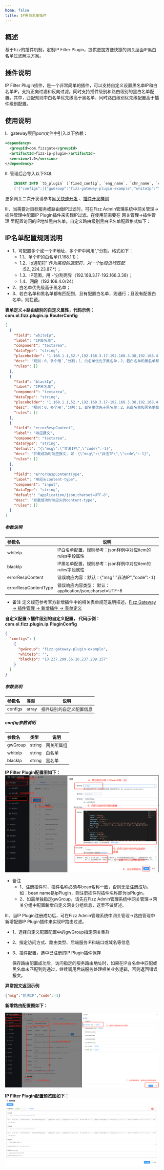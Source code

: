 ```yaml
---
home: false
title: IP黑白名单插件
---
```


## 概述

基于fizz的插件机制，定制IP Filter Plugin，提供更加方便快捷的网关层面IP黑白名单过滤解决方案。

## 插件说明

IP Filter Plugin插件，是一个非常简单的插件，可以支持自定义设置黑名单IP和白名单IP，支持正向过滤和反向过滤。同时支持插件级别和路由级别的黑白名单配置。其中，匹配规则中白名单优先级高于黑名单，同时路由级别优先级配置高于插件级别配置。

## 使用说明
I、gateway项目pom文件中引入以下依赖：

```xml
<dependency>
  <groupId>com.fizzgate</groupId>
  <artifactId>fizz-ip-plugin</artifactId>
  <version>1.0</version>
</dependency>
```

II. 管理后台导入以下SQL

 ```sql
     INSERT INTO `tb_plugin` (`fixed_config`, `eng_name`, `chn_name`, `config`, `order`, `instruction`, `type`, `create_user`, `create_dept`, `create_time`, `update_user`, `update_time`, `status`, `is_deleted`) VALUES 
     ('{"configs":[{"gwGroup":"fizz-gateway-plugin-example","whiteIp":"","blackIp":"10.237.125.2,10.237.125.11"}]}', 'ipPlugin', 'IP黑白名单插件', '', 1, '规则：0、多个用‘,’分割；1、白名单优先于黑名单；2、若白名单和黑名单都没匹配到；2.1、且有配置白名单，则拦截；2.2、且没有配置白名单，则通行。格式：1、单个IP的白名单(1.168.1.1)；2、ip通配符'*'作为某段的通配符，对一个ip段进行匹配（52.*,224.23.87.*）；3、IP范围，用'-'分割两界（192.168.3.17-192.168.3.38）；4、网段（192.168.4.0/24）', 2, NULL, NULL, NULL, NULL, NULL, 1, 0);
 ```

更多网关二次开发请参考[网关快速开发](https://www.fizzgate.com/fizz/guide/fast-dev/fast-dev.html) 、[插件开发样例](https://www.fizzgate.com/fizz/guide/plugin/)

III、当需要对目标服务或路由做IP过滤时，可在Fizz Admin管理系统中网关管理->插件管理中配置IP Plugin插件来实现IP过滤。在使用前需要在 网关管理->插件管理 里配置访问的IP地址黑白名单，自定义路由级别黑白IP名单配置格式如下：

## IP名单配置规则说明
- 1、可配置多个或一个IP地址，多个IP中间用","分割。格式如下：
  - 1.1、单个IP的白名单(1.168.1.1)；
  - 1.2、ip通配符'*'作为某段的通配符，对一个ip段进行匹配（52.*,224.23.87.*）；
  - 1.3、IP范围，用'-'分割两界（192.168.3.17-192.168.3.38）；
  - 1.4、网段（192.168.4.0/24）
- 2、白名单优先级高于黑名单；
- 3、若白名单和黑名单都有匹配到，且有配置白名单，则通行；且没有配置白名单，则拦截。

**表单定义->路由级别的自定义属性，代码示例：com.ol.fizz.plugin.ip.RouterConfig**
```json
[
  {
    "field": "whiteIp",
    "label": "IP白名单",
    "component": "textarea",
    "dataType": "string",
    "placeholder": "1.168.1.1,52.*,192.168.3.17-192.168.3.38,192.168.4.0/24",
    "desc": "规则：0、多个用‘,’分割；1、白名单优先于黑名单；2、若白名单和黑名单都没匹配到；2.1、且有配置白名单，则拦截；2.2、且没有配置白名单，则通行。格式：1、单个IP的白名单(1.168.1.1)；2、ip通配符'*'作为某段的通配符，对一个ip段进行匹配（52.*,224.23.87.*）；3、IP范围，用'-'分割两界（192.168.3.17-192.168.3.38）；4、网段（192.168.4.0/24）",
    "rules": []
  },
  {
    "field": "blackIp",
    "label": "IP黑名单",
    "component": "textarea",
    "dataType": "string",
    "placeholder": "1.168.1.1,52.*,192.168.3.17-192.168.3.38,192.168.4.0/24",
    "desc": "规则：0、多个用‘,’分割；1、白名单优先于黑名单；2、若白名单和黑名单都没匹配到；2.1、且有配置白名单，则拦截；2.2、且没有配置白名单，则通行。格式：1、单个IP的白名单(1.168.1.1)；2、ip通配符'*'作为某段的通配符，对一个ip段进行匹配（52.*,224.23.87.*）；3、IP范围，用'-'分割两界（192.168.3.17-192.168.3.38）；4、网段（192.168.4.0/24）",
    "rules": []
  },
  {
    "field": "errorRespContent",
    "label": "响应报文",
    "component": "textarea",
    "dataType": "string",
    "default": "{\"msg\":\"非法IP\",\"code\":-1}",
    "desc": "拦截成功时响应报文, 如：{\"msg\":\"非法IP\",\"code\":-1}",
    "rules": []
  },
  {
    "field": "errorRespContentType",
    "label": "响应头content-type",
    "component": "input",
    "dataType": "string",
    "default": "application/json;charset=UTF-8",
    "desc": "拦截成功时响应头的content-type",
    "rules": []
  }
]
```

##### 参数说明

|参数名|说明|
|:----    |-----   |
| whiteIp | IP白名单配置，规则参考：json样例中对应item的rules字段属性  |
| blackIp | IP黑名单配置，规则参考：json样例中对应item的rules字段属性  |
| errorRespContent | 错误响应内容：默认：{"msg":"非法IP","code":-1} |
| errorRespContentType | 错误响应内容类型： 默认：application/json;charset=UTF-8|


- 备注
  定义规范参考官方新增插件中的相关表单规范说明描述，[Fizz Gateway -> 插件管理 -> 新增插件 -> 表单定义](http://fizzgate.com/guide/manager/manager_plugin.html#%E6%A6%82%E8%BF%B0)

**自定义配置->插件级别的自定义配置， 代码示例：com.ol.fizz.plugin.ip.PluginConfig**

```json
{
  "configs": [
    {
      "gwGroup": "fizz-gateway-plugin-example",
      "whiteIp": "",
      "blackIp": "10.237.209.56,10.237.209.157"
    }
  ]
}
```

##### 参数说明

|参数名|类型|说明|
|:---- |:----- |-----   |
| configs |array  | 插件级别的自定义配置信息  |

##### config参数说明

|参数名|类型|说明|
|:---- |:----- |-----   |
| gwGroup | string  | 网关所属组  |
| whiteIp | string  | 白名单  |
| blackIp | string  | 黑名单  |

**IP Filter Plugin配置图如下：**
![](doc/Register_IP_Filter_Plugin.png)

- 备注
  - 1、注册插件时，插件名称必须与bean名称一致，否则无法注册成功，如：bean name是ipPlugin，则注册插件时插件名称即为ipPlugin。
  - 2、如需单独指定gwGroup，请先在Fizz Admin管理系统中网关管理->网关分组中配置新增自定义网关分组信息，这里不做赘述。


III、当IP Plugin注册成功后，可在Fizz Admin管理系统中网关管理->路由管理中新增配置IP Plugin插件来实现IP路由过滤。
- 1、选择自定义配置配置中的gwGroup指定网关集群
- 2、指定访问方式、路由类型、后端服务IP和端口或域名等信息
- 3、插件配置，选中已注册的IP Plugin插件保存

  保存路由配置成功后，访问指定的服务路由地址时，如果在IP白名单中匹配或黑名单未匹配到则通过，继续调用后端服务处理相关业务逻辑，否则返回错误报文。

**异常报文返回示例**
```json
{"msg":"非法IP","code":-1}
```
**新增路由配置图如下：**

![](doc/Add_Routing_Config.png)

**IP Filter Plugin配置预览图如下：**
![](doc/IP_Plugin_Config_Preview.png)



